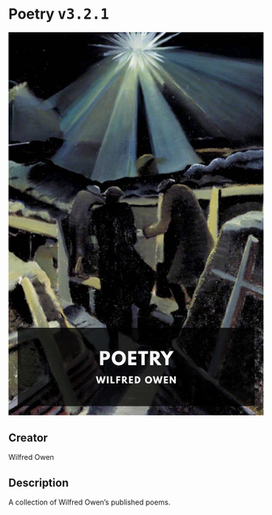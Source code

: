 
# Poetry <kbd>v3.2.1</kbd>

<center>
  <img src="./cover-1024.jpg"/>
</center>

## Creator
Wilfred Owen

## Description
A collection of Wilfred Owen’s published poems.
